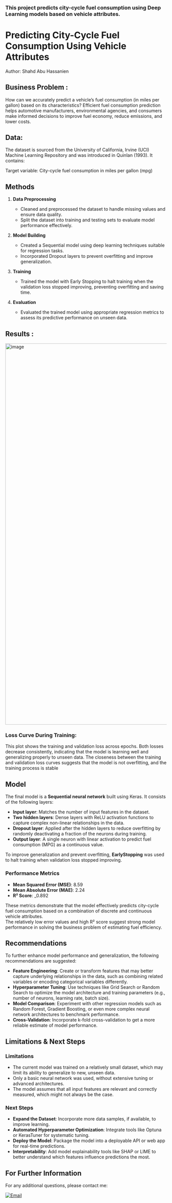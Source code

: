 ### This project predicts city-cycle fuel consumption using Deep Learning models based on vehicle attributes.

# Predicting City-Cycle Fuel Consumption Using Vehicle Attributes

Author: Shahd Abu Hassanien 

## Business Problem : 
How can we accurately predict a vehicle’s fuel consumption (in miles per gallon) based on its characteristics?
Efficient fuel consumption prediction helps automotive manufacturers, environmental agencies, and consumers make informed decisions to improve fuel economy, reduce emissions, and lower costs.

## Data:

The dataset is sourced from the University of California, Irvine (UCI) Machine Learning Repository and was introduced in Quinlan (1993).
It contains:

Target variable: City-cycle fuel consumption in miles per gallon (mpg)

## Methods

1. **Data Preprocessing**  
   - Cleaned and preprocessed the dataset to handle missing values and ensure data quality.  
   - Split the dataset into training and testing sets to evaluate model performance effectively.

2. **Model Building**  
   - Created a Sequential model using deep learning techniques suitable for regression tasks.  
   - Incorporated Dropout layers to prevent overfitting and improve generalization.

3. **Training**  
   - Trained the model with Early Stopping to halt training when the validation loss stopped improving, preventing overfitting and saving time.

4. **Evaluation**  
   - Evaluated the trained model using appropriate regression metrics to assess its predictive performance on unseen data.
  


## Results : 

<img width="590" height="1190" alt="image" src="https://github.com/user-attachments/assets/457de8a6-cb54-4b9e-89e8-7a98bdf1d275" />

### Loss Curve During Training:  

This plot shows the training and validation loss across epochs. Both losses decrease consistently, indicating that the model is learning well and generalizing properly to unseen data. The closeness between the training and validation loss curves suggests that the model is not overfitting, and the training process is stable

## Model

The final model is a **Sequential neural network** built using Keras. It consists of the following layers:

- **Input layer**: Matches the number of input features in the dataset.
- **Two hidden layers**: Dense layers with ReLU activation functions to capture complex non-linear relationships in the data.
- **Dropout layer**: Applied after the hidden layers to reduce overfitting by randomly deactivating a fraction of the neurons during training.
- **Output layer**: A single neuron with linear activation to predict fuel consumption (MPG) as a continuous value.

To improve generalization and prevent overfitting, **EarlyStopping** was used to halt training when validation loss stopped improving.

### Performance Metrics

- **Mean Squared Error (MSE)**: 8.59
- **Mean Absolute Error (MAE)**: 2.24
- **R² Score**: _0.892

These metrics demonstrate that the model effectively predicts city-cycle fuel consumption based on a combination of discrete and continuous vehicle attributes.  
The relatively low error values and high R² score suggest strong model performance in solving the business problem of estimating fuel efficiency.


## Recommendations

To further enhance model performance and generalization, the following recommendations are suggested:

- **Feature Engineering**: Create or transform features that may better capture underlying relationships in the data, such as combining related variables or encoding categorical variables differently.
- **Hyperparameter Tuning**: Use techniques like Grid Search or Random Search to optimize the model architecture and training parameters (e.g., number of neurons, learning rate, batch size).
- **Model Comparison**: Experiment with other regression models such as Random Forest, Gradient Boosting, or even more complex neural network architectures to benchmark performance.
- **Cross-Validation**: Incorporate k-fold cross-validation to get a more reliable estimate of model performance.

## Limitations & Next Steps

### Limitations
- The current model was trained on a relatively small dataset, which may limit its ability to generalize to new, unseen data.
- Only a basic neural network was used, without extensive tuning or advanced architectures.
- The model assumes that all input features are relevant and correctly measured, which might not always be the case.

### Next Steps
- **Expand the Dataset**: Incorporate more data samples, if available, to improve learning.
- **Automated Hyperparameter Optimization**: Integrate tools like Optuna or KerasTuner for systematic tuning.
- **Deploy the Model**: Package the model into a deployable API or web app for real-time predictions.
- **Interpretability**: Add model explainability tools like SHAP or LIME to better understand which features influence predictions the most.

## For Further Information

For any additional questions, please contact me:

[![Email](https://img.shields.io/badge/Email-Click%20Here-red?style=for-the-badge&logo=gmail)](mailto:shahdabuhassanien@gmail.com)
